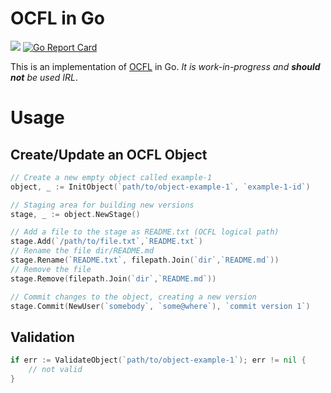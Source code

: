 # OCFL in Go

[![](https://godoc.org/github.com/srerickson/ocfl?status.svg)](https://godoc.org/github.com/srerickson/ocfl)
[![Go Report Card](https://goreportcard.com/badge/github.com/srerickson/ocfl)](https://goreportcard.com/report/github.com/srerickson/ocfl)

This is an implementation of [OCFL](https://ocfl.io/) in Go. *It is work-in-progress and **should not** be used IRL*. 

# Usage

## Create/Update an OCFL Object

```go
// Create a new empty object called example-1
object, _ := InitObject(`path/to/object-example-1`, `example-1-id`)

// Staging area for building new versions
stage, _ := object.NewStage()

// Add a file to the stage as README.txt (OCFL logical path)
stage.Add(`/path/to/file.txt`,`README.txt`)
// Rename the file dir/README.md 
stage.Rename(`README.txt`, filepath.Join(`dir`,`README.md`))
// Remove the file
stage.Remove(filepath.Join(`dir`,`README.md`))

// Commit changes to the object, creating a new version
stage.Commit(NewUser(`somebody`, `some@where`), `commit version 1`)
```

## Validation

```go
if err := ValidateObject(`path/to/object-example-1`); err != nil {
    // not valid
}
```